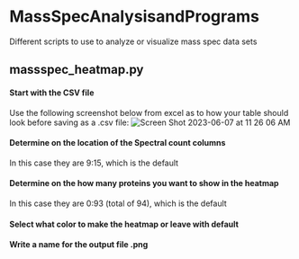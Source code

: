 # MassSpecAnalysisandPrograms
Different scripts to use to analyze or visualize mass spec data sets
## massspec_heatmap.py
#### Start with the CSV file
Use the following screenshot below from excel as to how your table should look before saving as a .csv file:
![Screen Shot 2023-06-07 at 11 26 06 AM](https://github.com/monnieb92/MassSpecAnalysisandPrograms/assets/60197768/9fabe202-bcee-4149-82c3-b54f0fa9cc61)

#### Determine on the location of the Spectral count columns 
In this case they are 9:15, which is the default 

#### Determine on the how many proteins you want to show in the heatmap 
In this case they are 0:93 (total of 94), which is the default 

#### Select what color to make the heatmap or leave with default 

#### Write a name for the output file .png 
